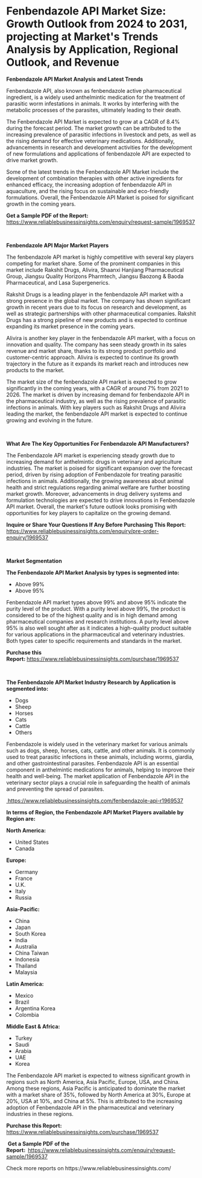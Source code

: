 <p><h1>Fenbendazole API Market Size: Growth Outlook from 2024 to 2031, projecting at Market's Trends Analysis by Application, Regional Outlook, and Revenue</h1></p><p><strong>Fenbendazole API Market Analysis and Latest Trends</strong></p>
<p><p>Fenbendazole API, also known as fenbendazole active pharmaceutical ingredient, is a widely used anthelmintic medication for the treatment of parasitic worm infestations in animals. It works by interfering with the metabolic processes of the parasites, ultimately leading to their death.</p><p>The Fenbendazole API Market is expected to grow at a CAGR of 8.4% during the forecast period. The market growth can be attributed to the increasing prevalence of parasitic infections in livestock and pets, as well as the rising demand for effective veterinary medications. Additionally, advancements in research and development activities for the development of new formulations and applications of fenbendazole API are expected to drive market growth.</p><p>Some of the latest trends in the Fenbendazole API Market include the development of combination therapies with other active ingredients for enhanced efficacy, the increasing adoption of fenbendazole API in aquaculture, and the rising focus on sustainable and eco-friendly formulations. Overall, the Fenbendazole API Market is poised for significant growth in the coming years.</p></p>
<p><strong>Get a Sample PDF of the Report:&nbsp;</strong> <a href="https://www.reliablebusinessinsights.com/enquiry/request-sample/1969537">https://www.reliablebusinessinsights.com/enquiry/request-sample/1969537</a></p>
<p>&nbsp;</p>
<p><strong>Fenbendazole API Major Market Players</strong></p>
<p><p>The fenbendazole API market is highly competitive with several key players competing for market share. Some of the prominent companies in this market include Rakshit Drugs, Alivira, Shaanxi Hanjiang Pharmaceutical Group, Jiangsu Quality Horizons Pharmtech, Jiangsu Baozong & Baoda Pharmaceutical, and Lasa Supergenerics.</p><p>Rakshit Drugs is a leading player in the fenbendazole API market with a strong presence in the global market. The company has shown significant growth in recent years due to its focus on research and development, as well as strategic partnerships with other pharmaceutical companies. Rakshit Drugs has a strong pipeline of new products and is expected to continue expanding its market presence in the coming years.</p><p>Alivira is another key player in the fenbendazole API market, with a focus on innovation and quality. The company has seen steady growth in its sales revenue and market share, thanks to its strong product portfolio and customer-centric approach. Alivira is expected to continue its growth trajectory in the future as it expands its market reach and introduces new products to the market.</p><p>The market size of the fenbendazole API market is expected to grow significantly in the coming years, with a CAGR of around 7% from 2021 to 2026. The market is driven by increasing demand for fenbendazole API in the pharmaceutical industry, as well as the rising prevalence of parasitic infections in animals. With key players such as Rakshit Drugs and Alivira leading the market, the fenbendazole API market is expected to continue growing and evolving in the future.</p></p>
<p>&nbsp;</p>
<p><strong>What Are The Key Opportunities For Fenbendazole API Manufacturers?</strong></p>
<p><p>The Fenbendazole API market is experiencing steady growth due to increasing demand for anthelmintic drugs in veterinary and agriculture industries. The market is poised for significant expansion over the forecast period, driven by rising adoption of Fenbendazole for treating parasitic infections in animals. Additionally, the growing awareness about animal health and strict regulations regarding animal welfare are further boosting market growth. Moreover, advancements in drug delivery systems and formulation technologies are expected to drive innovations in Fenbendazole API market. Overall, the market's future outlook looks promising with opportunities for key players to capitalize on the growing demand.</p></p>
<p><strong>Inquire or Share Your Questions If Any Before Purchasing This Report:</strong> <a href="https://www.reliablebusinessinsights.com/enquiry/pre-order-enquiry/1969537">https://www.reliablebusinessinsights.com/enquiry/pre-order-enquiry/1969537</a></p>
<p>&nbsp;</p>
<p><strong>Market Segmentation</strong></p>
<p><strong>The Fenbendazole API Market Analysis by types is segmented into:</strong></p>
<p><ul><li>Above 99%</li><li>Above 95%</li></ul></p>
<p><p>Fenbendazole API market types above 99% and above 95% indicate the purity level of the product. With a purity level above 99%, the product is considered to be of the highest quality and is in high demand among pharmaceutical companies and research institutions. A purity level above 95% is also well sought after as it indicates a high-quality product suitable for various applications in the pharmaceutical and veterinary industries. Both types cater to specific requirements and standards in the market.</p></p>
<p><strong>Purchase this Report:&nbsp;</strong><a href="https://www.reliablebusinessinsights.com/purchase/1969537">https://www.reliablebusinessinsights.com/purchase/1969537</a></p>
<p>&nbsp;</p>
<p><strong>The Fenbendazole API Market Industry Research by Application is segmented into:</strong></p>
<p><ul><li>Dogs</li><li>Sheep</li><li>Horses</li><li>Cats</li><li>Cattle</li><li>Others</li></ul></p>
<p><p>Fenbendazole is widely used in the veterinary market for various animals such as dogs, sheep, horses, cats, cattle, and other animals. It is commonly used to treat parasitic infections in these animals, including worms, giardia, and other gastrointestinal parasites. Fenbendazole API is an essential component in anthelmintic medications for animals, helping to improve their health and well-being. The market application of Fenbendazole API in the veterinary sector plays a crucial role in safeguarding the health of animals and preventing the spread of parasites.</p></p>
<p><a href="https://www.reliablebusinessinsights.com/fenbendazole-api-r1969537">&nbsp;https://www.reliablebusinessinsights.com/fenbendazole-api-r1969537</a></p>
<p><strong>In terms of Region, the Fenbendazole API Market Players available by Region are:</strong></p>
<p>
    <p> <strong> North America: </strong>
        <ul>
            <li>United States</li>
            <li>Canada</li>
        </ul>
        </p> 
    <p> <strong> Europe: </strong>
        <ul>
            <li>Germany</li>
            <li>France</li>
            <li>U.K.</li>
            <li>Italy</li>
            <li>Russia</li>
        </ul>
        </p> 
    <p> <strong> Asia-Pacific: </strong>
        <ul>
            <li>China</li>
            <li>Japan</li>
            <li>South Korea</li>
            <li>India</li>
            <li>Australia</li>
            <li>China Taiwan</li>
            <li>Indonesia</li>
            <li>Thailand</li>
            <li>Malaysia</li>
        </ul>
        </p> 
    <p> <strong> Latin America: </strong>
        <ul>
            <li>Mexico</li>
            <li>Brazil</li>
            <li>Argentina Korea</li>
            <li>Colombia</li>
        </ul>
        </p> 
    <p> <strong> Middle East & Africa: </strong>
        <ul>
            <li>Turkey</li>
            <li>Saudi</li>
            <li>Arabia</li>
            <li>UAE</li>
            <li>Korea</li>
        </ul>
    </p>
    </p>
<p><p>The Fenbendazole API market is expected to witness significant growth in regions such as North America, Asia Pacific, Europe, USA, and China. Among these regions, Asia Pacific is anticipated to dominate the market with a market share of 35%, followed by North America at 30%, Europe at 20%, USA at 10%, and China at 5%. This is attributed to the increasing adoption of Fenbendazole API in the pharmaceutical and veterinary industries in these regions.</p></p>
<p><strong>Purchase this Report: </strong><a href="https://www.reliablebusinessinsights.com/purchase/1969537">https://www.reliablebusinessinsights.com/purchase/1969537</a></p>
<p>&nbsp;<strong>Get a Sample PDF of the Report:&nbsp;&nbsp;</strong><a href="https://www.reliablebusinessinsights.com/enquiry/request-sample/1969537">https://www.reliablebusinessinsights.com/enquiry/request-sample/1969537</a></p>
<p><strong></strong></p>
<p>Check more reports on https://www.reliablebusinessinsights.com/</p>